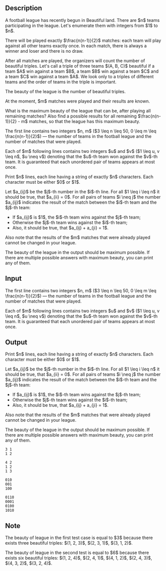 ## Description

<div><p>A football league has recently begun in Beautiful land. There are $n$ teams participating in the league. Let's enumerate them with integers from $1$ to $n$.</p><p>There will be played exactly $\frac{n(n-1)}{2}$ matches: each team will play against all other teams exactly once. In each match, there is always a winner and loser and there is no draw.</p><p>After all matches are played, the organizers will count the number of <span class="tex-font-style-it">beautiful triples</span>. Let's call a triple of three teams $(A, B, C)$ beautiful if a team $A$ win against a team $B$, a team $B$ win against a team $C$ and a team $C$ win against a team $A$. We look only to a triples of different teams and the order of teams in the triple is important.</p><p>The beauty of the league is the number of beautiful triples.</p><p>At the moment, $m$ matches were played and their results are known.</p><p>What is the maximum beauty of the league that can be, after playing all remaining matches? Also find a possible results for all remaining $\frac{n(n-1)}{2} - m$ matches, so that the league has this maximum beauty.</p></div><div class="input-specification"><p>The first line contains two integers $n, m$ ($3 \leq n \leq 50, 0 \leq m \leq \frac{n(n-1)}{2}$)&nbsp;— the number of teams in the football league and the number of matches that were played.</p><p>Each of $m$ following lines contains two integers $u$ and $v$ ($1 \leq u, v \leq n$, $u \neq v$) denoting that the $u$-th team won against the $v$-th team. It is guaranteed that each unordered pair of teams appears at most once.</p></div><div class="output-specification"><p>Print $n$ lines, each line having a string of exactly $n$ characters. Each character must be either $0$ or $1$.</p><p>Let $a_{ij}$ be the $j$-th number in the $i$-th line. For all $1 \leq i \leq n$ it should be true, that $a_{ii} = 0$. For all pairs of teams $i \neq j$ the number $a_{ij}$ indicates the result of the match between the $i$-th team and the $j$-th team:</p><ul> <li> If $a_{ij}$ is $1$, the $i$-th team wins against the $j$-th team; </li><li> Otherwise the $j$-th team wins against the $i$-th team; </li><li> Also, it should be true, that $a_{ij} + a_{ji} = 1$. </li></ul><p>Also note that the results of the $m$ matches that were already played cannot be changed in your league.</p><p>The beauty of the league in the output should be maximum possible. If there are multiple possible answers with maximum beauty, you can print any of them.</p></div>

## Input

<p>The first line contains two integers $n, m$ ($3 \leq n \leq 50, 0 \leq m \leq \frac{n(n-1)}{2}$)&nbsp;— the number of teams in the football league and the number of matches that were played.</p><p>Each of $m$ following lines contains two integers $u$ and $v$ ($1 \leq u, v \leq n$, $u \neq v$) denoting that the $u$-th team won against the $v$-th team. It is guaranteed that each unordered pair of teams appears at most once.</p>

## Output

<p>Print $n$ lines, each line having a string of exactly $n$ characters. Each character must be either $0$ or $1$.</p><p>Let $a_{ij}$ be the $j$-th number in the $i$-th line. For all $1 \leq i \leq n$ it should be true, that $a_{ii} = 0$. For all pairs of teams $i \neq j$ the number $a_{ij}$ indicates the result of the match between the $i$-th team and the $j$-th team:</p><ul> <li> If $a_{ij}$ is $1$, the $i$-th team wins against the $j$-th team; </li><li> Otherwise the $j$-th team wins against the $i$-th team; </li><li> Also, it should be true, that $a_{ij} + a_{ji} = 1$. </li></ul><p>Also note that the results of the $m$ matches that were already played cannot be changed in your league.</p><p>The beauty of the league in the output should be maximum possible. If there are multiple possible answers with maximum beauty, you can print any of them.</p>





```input1
3 1
1 2
```




```input2
4 2
1 2
1 3
```




```output1
010
001
100
```




```output2
0110
0001
0100
1010
```



## Note

<p>The beauty of league in the first test case is equal to $3$ because there exists three beautiful triples: $(1, 2, 3)$, $(2, 3, 1)$, $(3, 1, 2)$.</p><p>The beauty of league in the second test is equal to $6$ because there exists six beautiful triples: $(1, 2, 4)$, $(2, 4, 1)$, $(4, 1, 2)$, $(2, 4, 3)$, $(4, 3, 2)$, $(3, 2, 4)$.</p>
